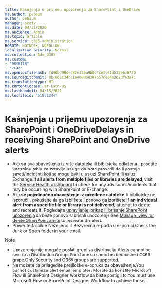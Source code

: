 ```yaml
---
title: Kašnjenja u prijemu upozorenja za SharePoint i OneDrive
ms.author: pebaum
author: pebaum
manager: scotv
ms.date: 04/21/2020
ms.audience: Admin
ms.topic: article
ms.service: o365-administration
ROBOTS: NOINDEX, NOFOLLOW
localization_priority: Normal
ms.collection: Adm_O365
ms.custom:
- "9000118"
- "2642"
ms.openlocfilehash: fd00bd90de382e325a9b8c4ce5b21d535e630730
ms.sourcegitcommit: 8bc60ec34bc1e40685e3976576e04a2623f63a7c
ms.translationtype: MT
ms.contentlocale: sr-Latn-RS
ms.lasthandoff: 04/15/2021
ms.locfileid: "51831244"
---
```

# <a name="delays-in-receiving-sharepoint-and-onedrive-alerts"></a><span data-ttu-id="26e3c-102">Kašnjenja u prijemu upozorenja za SharePoint i OneDrive</span><span class="sxs-lookup"><span data-stu-id="26e3c-102">Delays in receiving SharePoint and OneDrive alerts</span></span>

- <span data-ttu-id="26e3c-103">Ako **su** sva obaveštenja iz više datoteka ili [](https://portal.office.com/adminportal/home?ref=/servicehealth) biblioteka odložena , posetite kontrolnu tablu za zdravlje usluge da biste proverili da li postoje saveti/incidenti koji se mogu javiti u usluzi SharePoint ili usluzi Exchange.</span><span class="sxs-lookup"><span data-stu-id="26e3c-103">If **all alerts from multiple files or libraries are delayed**, visit the [Service Health dashboard](https://portal.office.com/adminportal/home?ref=/servicehealth) to check for any advisories/incidents that may be occurring with SharePoint or Exchange.</span></span>
- <span data-ttu-id="26e3c-104">Ako **se pojedinačno obaveštenje iz određene datoteke** ili biblioteke ne isporuči , pokušajte da ga izbrišete i ponovo ga izbrišete.</span><span class="sxs-lookup"><span data-stu-id="26e3c-104">If **an individual alert from a specific file or library is not delivered**, attempt to delete and recreate it.</span></span> <span data-ttu-id="26e3c-105">Pogledajte [upravljanje, prikaz ili brisanje SharePoint upozorenja](https://support.microsoft.com/office/99dfb19c-9a90-4a8c-aba1-aa8c8afb0de2) da biste ponovo sabrisali upozorenje.</span><span class="sxs-lookup"><span data-stu-id="26e3c-105">See [Manage, view, or delete SharePoint alerts](https://support.microsoft.com/office/99dfb19c-9a90-4a8c-aba1-aa8c8afb0de2) to recreate the alert.</span></span>
- <span data-ttu-id="26e3c-106">Proverite fascikle Neželjeno ili Bezvredna e-pošta u e-poruci.</span><span class="sxs-lookup"><span data-stu-id="26e3c-106">Check the Junk or Spam folder in your email.</span></span>

> [!NOTE]
> - <span data-ttu-id="26e3c-107">Upozorenja nije moguće poslati grupi za distribuciju.</span><span class="sxs-lookup"><span data-stu-id="26e3c-107">Alerts cannot be sent to a Distribution Group.</span></span> <span data-ttu-id="26e3c-108">Podržane su samo bezbednosne i O365 grupe.</span><span class="sxs-lookup"><span data-stu-id="26e3c-108">Only Security and O365 groups are supported.</span></span>
> - <span data-ttu-id="26e3c-109">Ne možete da prilagodite predloške e-poruka za obaveštenja.</span><span class="sxs-lookup"><span data-stu-id="26e3c-109">You cannot customize alert email templates.</span></span> <span data-ttu-id="26e3c-110">Morate da koristite Microsoft Flow ili SharePoint Designer Workflow da biste postigli to.</span><span class="sxs-lookup"><span data-stu-id="26e3c-110">You must use Microsoft Flow or SharePoint Designer Workflow to achieve those.</span></span>
